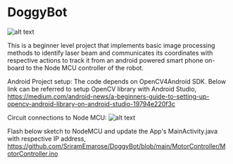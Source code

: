 # DoggyBot

![alt text](https://github.com/SriramEmarose/DoggyBot/blob/main/DoggyBot.jpg)

This is a beginner level project that implements basic image processing methods to identify laser beam and communicates its coordinates with respective actions to track it from an android powered smart phone on-board to the Node MCU controller of the robot.

Android Project setup:
The code depends on OpenCV4Android SDK. Below link can be referred to setup OpenCV library with Android Studio,
https://medium.com/android-news/a-beginners-guide-to-setting-up-opencv-android-library-on-android-studio-19794e220f3c


Circuit connections to Node MCU:
![alt text](https://github.com/SriramEmarose/DoggyBot/blob/main/NodeMCU_Connections.png)


Flash below sketch to NodeMCU and update the App's MainActivity.java with respective IP address,
https://github.com/SriramEmarose/DoggyBot/blob/main/MotorController/MotorController.ino
